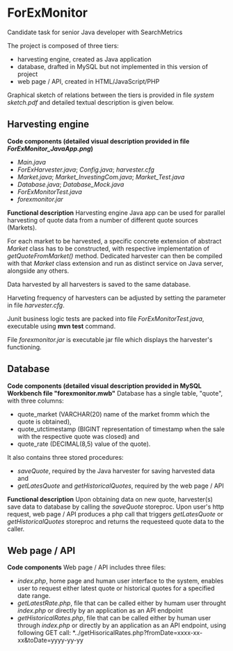 # ForExMonitor
Candidate task for senior Java developer with SearchMetrics

The project is composed of three tiers:
- harvesting engine, created as Java application
- database, drafted in MySQL but not implemented in this version of project
- web page / API, created in HTML/JavaScript/PHP

Graphical sketch of relations between the tiers is provided in file *system sketch.pdf* and detailed textual description is given below.

Harvesting engine
-----------------
**Code components (detailed visual description provided in file *ForExMonitor_JavaApp.png*)**
- *Main.java* 
- *ForExHarvester.java*; *Config.java*; *harvester.cfg*
- *Market.java*; *Market_InvestingCom.java*; *Market_Test.java*
- *Database.java*; *Database_Mock.java*
- *ForExMonitorTest.java*
- *forexmonitor.jar*

**Functional description**
Harvesting engine Java app can be used for parallel harvesting of quote data from a number of different quote sources (Markets).

For each market to be harvested, a specific concrete extension of abstract *Market* class has to be constructed, with respective implementation of *getQuoteFromMarket()* method. Dedicated harvester can then be compiled with that *Market* class extension and run as distinct service on Java server, alongside any others. 

Data harvested by all harvesters is saved to the same database.

Harveting frequency of harvesters can be adjusted by setting the parameter in file *harvester.cfg*.

Junit business logic tests are packed into file *ForExMonitorTest.java*, executable using **mvn test** command.

File *forexmonitor.jar* is executable jar file which displays the harvester's functioning.

Database
--------
**Code components (detailed visual description provided in MySQL Workbench file "forexmonitor.mwb"**
Database has a single table, "quote", with three columns:
- quote_market (VARCHAR(20) name of the market fromm which the quote is obtained),
- quote_utctimestamp (BIGINT representation of timestamp when the sale with the respective quote was closed) and 
- quote_rate (DECIMAL(8,5) value of the quote).

It also contains three stored procedures: 
- *saveQuote*, required by the Java harvester for saving harvested data and
- *getLatesQuote* and *getHistoricalQuotes*, required by the web page / API

**Functional description**
Upon obtaining data on new quote, harvester(s) save data to database by calling the *saveQuote* storeproc.
Upon user's http request, web page / API produces a php call that triggers *getLatesQuote* or *getHistoricalQuotes* storeproc and returns the requesteed quote data to the caller.

Web page / API
--------------
**Code components**
Web page / API includes three files:
- *index.php*, home page and human user interface to the system, enables user to request either latest quote or historical quotes for a specified date range.
- *getLatestRate.php*, file that can be called either by humam user throught *index.php* or directly by an application as an API endpoint
- *getHistoricalRates.php*, file that can be called either by human user through *index.php* or directly by an application as an API endpoint, using following GET call: *../getHisoricalRates.php?fromDate=xxxx-xx-xx&toDate=yyyy-yy-yy
